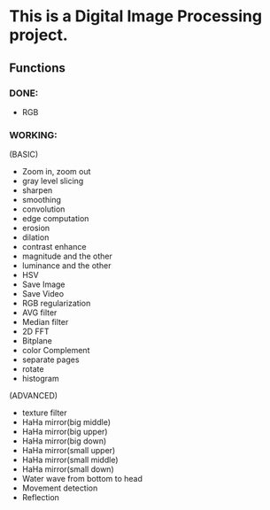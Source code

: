 # This is a Digital Image Processing project.

## Functions
### DONE:
* RGB 
### WORKING:

(BASIC)
* Zoom in, zoom out
* gray level slicing
* sharpen
* smoothing
* convolution
* edge computation
* erosion
* dilation
* contrast enhance
* magnitude and the other
* luminance and the other
* HSV
* Save Image
* Save Video
* RGB regularization
* AVG filter
* Median filter
* 2D FFT
* Bitplane
* color Complement
* separate pages
* rotate
* histogram

(ADVANCED)
* texture filter
* HaHa mirror(big middle)
* HaHa mirror(big upper)
* HaHa mirror(big down)
* HaHa mirror(small upper)
* HaHa mirror(small middle)
* HaHa mirror(small down)
* Water wave from bottom to head
* Movement detection
* Reflection
